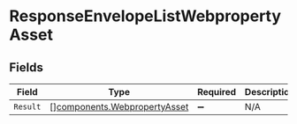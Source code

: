 # ResponseEnvelopeListWebpropertyAsset


## Fields

| Field                                                                        | Type                                                                         | Required                                                                     | Description                                                                  |
| ---------------------------------------------------------------------------- | ---------------------------------------------------------------------------- | ---------------------------------------------------------------------------- | ---------------------------------------------------------------------------- |
| `Result`                                                                     | [][components.WebpropertyAsset](../../models/components/webpropertyasset.md) | :heavy_minus_sign:                                                           | N/A                                                                          |